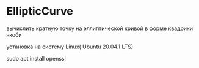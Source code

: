 # EllipticCurve
вычислить кратную точку на эллиптической кривой в форме квадрики якоби

установка на систему Linux( Ubuntu 20.04.1 LTS)

sudo apt install openssl
